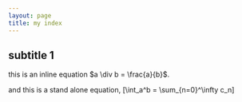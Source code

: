 ```yaml
---
layout: page
title: my index
---
```


## subtitle 1

this is an inline equation $a \div b = \frac{a}{b}$.

and this is a stand alone equation,
\[\int_a^b = \sum_{n=0}^\infty c_n\]
